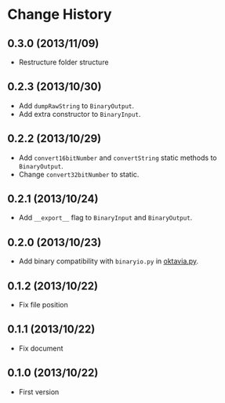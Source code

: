 Change History
=================

## 0.3.0 (2013/11/09)

* Restructure folder structure

## 0.2.3 (2013/10/30)

* Add `dumpRawString` to `BinaryOutput`.
* Add extra constructor to `BinaryInput`.

## 0.2.2 (2013/10/29)

* Add `convert16bitNumber` and `convertString` static methods to `BinaryOutput`.
* Change `convert32bitNumber` to static.

## 0.2.1 (2013/10/24)

* Add `__export__` flag to `BinaryInput` and `BinaryOutput`.

## 0.2.0 (2013/10/23)

* Add binary compatibility with `binaryio.py` in [oktavia.py](https://github.com/shibukawa/oktavia.py).

## 0.1.2 (2013/10/22)

* Fix file position

## 0.1.1 (2013/10/22)

* Fix document

## 0.1.0 (2013/10/22)

* First version
